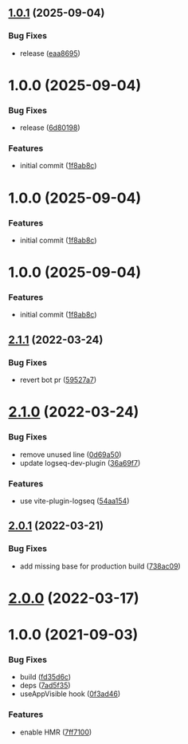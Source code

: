 ## [1.0.1](https://github.com/briansunter/blogseq/compare/v1.0.0...v1.0.1) (2025-09-04)


### Bug Fixes

* release ([eaa8695](https://github.com/briansunter/blogseq/commit/eaa8695d26c7d4fe766880e44b2e247cfabd7198))

# 1.0.0 (2025-09-04)


### Bug Fixes

* release ([6d80198](https://github.com/briansunter/blogseq/commit/6d80198e7d62bc93a2d4459f5e450db54925adf8))


### Features

* initial commit ([1f8ab8c](https://github.com/briansunter/blogseq/commit/1f8ab8c8f31ef9ef6e558d89bba1e6a534b0ed9b))

# 1.0.0 (2025-09-04)


### Features

* initial commit ([1f8ab8c](https://github.com/briansunter/blogseq/commit/1f8ab8c8f31ef9ef6e558d89bba1e6a534b0ed9b))

# 1.0.0 (2025-09-04)


### Features

* initial commit ([1f8ab8c](https://github.com/briansunter/blogseq/commit/1f8ab8c8f31ef9ef6e558d89bba1e6a534b0ed9b))

## [2.1.1](https://github.com/pengx17/logseq-plugin-template-react/compare/v2.1.0...v2.1.1) (2022-03-24)


### Bug Fixes

* revert bot pr ([59527a7](https://github.com/pengx17/logseq-plugin-template-react/commit/59527a7044bec0ddd17a79de54844730e8a591a4))

# [2.1.0](https://github.com/pengx17/logseq-plugin-template-react/compare/v2.0.1...v2.1.0) (2022-03-24)


### Bug Fixes

* remove unused line ([0d69a50](https://github.com/pengx17/logseq-plugin-template-react/commit/0d69a504e4847b4859377ada65766b887920ae38))
* update logseq-dev-plugin ([36a69f7](https://github.com/pengx17/logseq-plugin-template-react/commit/36a69f7f13789cd86156273dbf8c01fad793b3e1))


### Features

* use vite-plugin-logseq ([54aa154](https://github.com/pengx17/logseq-plugin-template-react/commit/54aa154615eafa9af8727d0fc1f3031c5e610aa7))

## [2.0.1](https://github.com/pengx17/logseq-plugin-template-react/compare/v2.0.0...v2.0.1) (2022-03-21)


### Bug Fixes

* add missing base for production build ([738ac09](https://github.com/pengx17/logseq-plugin-template-react/commit/738ac09dab9785ccc3564117bc4026cfb4464e9a))

# [2.0.0](https://github.com/pengx17/logseq-plugin-template-react/compare/v1.0.0...v2.0.0) (2022-03-17)

# 1.0.0 (2021-09-03)


### Bug Fixes

* build ([fd35d6c](https://github.com/pengx17/logseq-plugin-template-react/commit/fd35d6c098e030920da26a65c734940a27b604df))
* deps ([7ad5f35](https://github.com/pengx17/logseq-plugin-template-react/commit/7ad5f351a645029823c3ab4cc04db2476948943a))
* useAppVisible hook ([0f3ad46](https://github.com/pengx17/logseq-plugin-template-react/commit/0f3ad46e2fe8f9326e796fb50f8f32d5c66d9bf8))


### Features

* enable HMR ([7ff7100](https://github.com/pengx17/logseq-plugin-template-react/commit/7ff7100552180c6d14f3df37a449b704da29270d))
